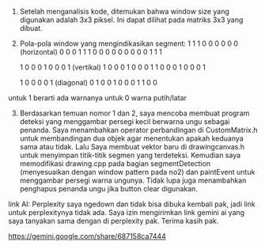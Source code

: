 1. Setelah menganalisis kode, ditemukan bahwa window size yang digunakan adalah 3x3 piksel. Ini dapat dilihat pada matriks 3x3 yang dibuat.

2. Pola-pola window yang mengindikasikan segment:
    1 1 1   0 0 0   0 0 0   (horizontal)
    0 0 0   1 1 1   0 0 0
    0 0 0   0 0 0   1 1 1

    1 0 0   0 1 0   0 0 1   (vertikal)
    1 0 0   0 1 0   0 0 1
    1 0 0   0 1 0   0 0 1
    
    1 0 0   0 0 1   (diagonal)
    0 1 0   0 1 0
    0 0 1   1 0 0

untuk 1 berarti ada warnanya
untuk 0 warna putih/latar

3. Berdasarkan temuan nomor 1 dan 2, saya mencoba membuat program deteksi yang menggambar persegi kecil berwarna ungu sebagai penanda. Saya menambahkan operator perbandingan di CustomMatrix.h untuk membandingan dua objek agar menentukan apakah keduanya sama atau tidak. Lalu Saya membuat vektor baru di drawingcanvas.h untuk menyimpan titik-titik segmen yang terdeteksi. Kemudian saya memodifikasi drawing.cpp pada bagian segmentDetection (menyesuaikan dengan window pattern pada no2) dan paintEvent untuk menggambar persegi warna ungunya. Tidak lupa juga menambahkan penghapus penanda ungu jika button clear digunakan.

link AI:
Perplexity saya ngedown dan tidak bisa dibuka kembali pak, jadi link untuk perplexitynya tidak ada. Saya izin mengirimkan link gemini ai yang saya tanyakan sama dengan di perplexity pak. Terima kasih pak.

https://gemini.google.com/share/687158ca7444